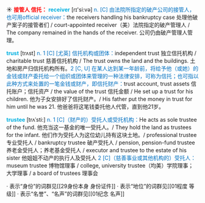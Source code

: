 ☀ <font color="red">**接管人 信托：**</font>
<font color="sky blue">**receiver**</font> [rɪ'si:və] 
<font color="#0070c0">n. [C] 由法院所指定的破产公司的接管人，也可用official receiver：</font>the receivers handling his bankruptcy case 处理他破产案子的接管者们 / court-appointed receiver（美）法院指定的破产管理人 / The company remained in the hands of the receiver. 公司仍由破产管理人管理。

<font color="sky blue">**trust**</font> [trʌst] 
<font color="#0070c0">n. 1 [C] [尤英] 信托机构或团体：</font>independent trust 独立信托机构 / charitable trust 慈善信托机构 / The trust owns the land and the buildings. 土地和房产归信托机构所有。<font color="#0070c0">2 [C, U] 在某人达到某一年龄前，将给予他（或她）的金钱或财产委托给一个组织或团体来管理的一种法律安排，可称为信托；也可指以此种方式来处置的一笔金钱或财产，即信托财产：</font>trust account, trust assets 信托账户；信托资产 / the value of the trust 信托金额 / He set up a trust for his children. 他为子女安排好了信托财产。/ His father put the money in trust for him until he was 21. 他爸爸将这笔钱委托他人代管，直到他21岁。
           
<font color="sky blue">**trustee**</font> [trʌˈsti:]
<font color="#0070c0">n. 1 [C]（财产的）受托人或受托机构：</font>He acts as sole trustee of the fund. 他充当这一基金的唯一受托人。/ They hold the land as trustees for the infant. 他们作为受托人为这位幼儿持有这块土地。/ professional trustee 专业受托人 / bankruptcy trustee 破产受托人 / pension, pension-fund trustee 养老金受托人；养老基金受托人 / executor and trustee to the estate of his sister 他姐姐不动产的执行人及受托人 <font color="#0070c0">2 [C]（慈善事业或其他机构的）受托人：</font>museum trustee 博物馆理事 / college, university trustee（均美）学院理事；大学理事 / a board of trustees 理事会

· 表示“身份”的词群见[[29身份本身 身份证件]]
· 表示“地位”的词群见[[01程度 等级]]
· 表示“名誉”、“名声”的词群见[[01纪念 名声]]
